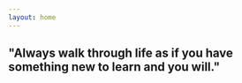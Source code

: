 ```yaml
---
layout: home
---
```

## "Always walk through life as if you have something new to learn and you will."